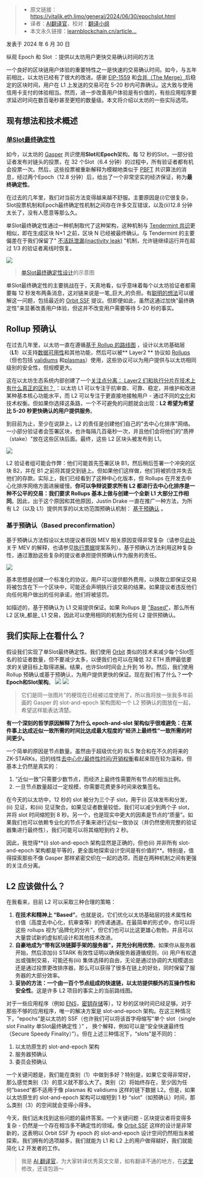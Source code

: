 
>- 原文链接：https://vitalik.eth.limo/general/2024/06/30/epochslot.html
>- 译者：[AI翻译官](https://learnblockchain.cn/people/19584)，校对：[翻译小组](https://learnblockchain.cn/people/412)
>- 本文永久链接：[learnblockchain.cn/article…](https://learnblockchain.cn/article/8656)
    
  

发表于 2024 年 6 月 30 日

纵观 Epoch 和 Slot ：提供以太坊用户更快交易确认时间的方法

一个良好的区块链用户体验的重要特性之一是快速的交易确认时间。如今，与五年前相比，以太坊已经有了很大的改进。感谢 [EIP-1559](https://eips.ethereum.org/EIPS/eip-1559) 和[合并（The Merge）](https://ethereum.org/en/roadmap/merge/)后稳定的区块时间，用户在 L1 上发送的交易可在 5-20 秒内可靠确认。这大致与使用信用卡支付的体验相当。然而，进一步改善用户体验是有价值的，有些应用程序要求延迟时间在数百毫秒甚至更短的数量级。本文将介绍以太坊的一些实际选项。

## 现有想法和技术概述

###  [单Slot最终确定性](https://ethereum.org/en/roadmap/single-slot-finality/) 

如今，以太坊的 [Gasper](https://ethereum.org/en/developers/docs/consensus-mechanisms/pos/gasper/) 共识使用**Slot**和**Epoch**架构。每 12 秒的Slot，一部分验证者发布对链头的投票，在 32 个Slot（6.4 分钟）的过程中，所有验证者都有机会投票一次。然后，这些投票被重新解释为模糊地类似于 [PBFT](https://pmg.csail.mit.edu/papers/osdi99.pdf) 共识算法的消息，经过两个Epoch（12.8 分钟）后，给出了一个非常坚实的经济保证，称为**最终确定性**。

在过去的几年里，我们对当前方法变得越来越不舒服。主要原因是(i)它很复杂，Slot投票机制和Epoch最终确定性机制之间存在许多交互错误，以及(ii)12.8 分钟太长了，没有人愿意等那么久。

单Slot最终确定性通过一种机制取代了这种架构，这种机制与 [Tendermint 共识](https://docs.tendermint.com/v0.34/introduction/what-is-tendermint.html)更相似，即在生成区块 N+1 之前，区块 N 已经被最终确认。与 Tendermint 的主要偏差在于我们保留了" [不活跃泄漏(inactivity leak)](https://eth2book.info/capella/part2/incentives/inactivity/) "机制，允许链继续运行并在超过 1/3 的验证者离线时恢复。

![](https://img.learnblockchain.cn/attachments/migrate/1720443255966)

> [单Slot最终确定性设计](https://ethresear.ch/t/a-simple-single-slot-finality-protocol/14920)的示意图

单Slot最终确定性的主要挑战在于，天真地看，似乎意味着每个以太坊验证者都需要每 12 秒发布两条消息，这对链来说是一笔_巨大_的负担。有[聪明的想法](https://ethresear.ch/t/sticking-to-8192-signatures-per-slot-post-ssf-how-and-why/17989)可以缓解这一问题，包括最近的 [Orbit SSF](https://ethresear.ch/t/orbit-ssf-solo-staking-friendly-validator-set-management-for-ssf/19928) 提议。但即便如此，虽然这通过加快"最终确定性"来显著改善用户体验，但这并不改变用户需要等待 5-20 秒的事实。

## Rollup 预确认

在过去几年里，以太坊一直在遵循[基于 Rollup 的路线图](https://ethereum-magicians.org/t/a-rollup-centric-ethereum-roadmap/4698) ，设计以太坊基础层（**L1**）以支持[数据可用性](https://ethereum.org/en/developers/docs/data-availability/)和其他功能，然后可以被** Layer2 ** 协议如 [Rollups](https://learnblockchain.cn/article/1977)（但也包括 [validiums](https://ethereum.org/en/developers/docs/scaling/validium/) 和[plasmas](https://learnblockchain.cn/article/6935)）使用，这些协议可以为用户提供与以太坊相同级别的安全性，但规模更大。

这在以太坊生态系统内部创建了一个[关注点分离： Layer2 们和执行分片在技术上有什么真正的区别？
](https://learnblockchain.cn/article/8184) ：以太坊 L1 可以专注于抗审查、可靠、稳定，并维护和改进某种基本核心功能水平，而 L2 可以专注于更直接地接触用户 - 通过不同的[文化](https://vitalik.eth.limo/general/2024/05/29/l2culture.html)和技术权衡。但如果你选择这条路，一个不可避免的问题就会出现：**L2 希望为希望比 5-20 秒更快确认的用户提供服务**。

到目前为止，至少在说辞上，L2 的责任是创建他们自己的"去中心化排序"网络。一小部分验证者会签署区块，也许每隔几百毫秒一次，并且他们会将他们的"质押（stake）"放在这些区块后面。最终，这些 L2 区块头被发布到 L1。

![](https://img.learnblockchain.cn/attachments/migrate/1720443255980)

L2 验证者组可能会作弊：他们可能首先签署区块 B1，然后稍后签署一个冲突的区块 B2，并在 B1 之前将其提交到链上。但如果他们这样做，他们将被抓住并失去他们的存款。实际上，我们已经看到了这种中心化版本，但 Rollups 在开发去中心化排序网络方面进展缓慢。**你可以争辩说要求所有 L2 都进行去中心化排序是一种不公平的交易：我们要求 Rollups 基本上做与创建一个全新 L1 大部分工作相同**。因此，出于这个原因和其他原因，Justin Drake 一直在推广一种方法，为所有 L2（以及 L1）提供共享的以太坊范围预确认机制： [基于预确认](https://ethresear.ch/t/based-preconfirmations/17353) 。

### 基于预确认（Based preconfirmation）

基于预确认方法假设以太坊提议者将因 MEV 相关原因变得非常复杂（请参见[此处](https://vitalik.eth.limo/general/2024/05/17/decentralization.html#mev-and-builder-dependence)关于 MEV 的解释，也请参见[执行票据](https://ethresear.ch/t/execution-tickets/17944)提案系列）。基于预确认方法利用这种复杂性，通过激励这些复杂的提议者承担提供预确认作为服务的责任。

![](https://img.learnblockchain.cn/attachments/migrate/1720443255962)

基本思想是创建一个标准化的协议，用户可以提供额外费用，以换取立即保证交易将被包含在下一个区块中，可能还会声明执行该交易的结果。如果提议者违反他们向任何用户做出的任何承诺，他们将被惩罚。

如描述的，基于预确认为 L1 交易提供保证。如果 Rollups 是 ["Based"](https://ethresear.ch/t/based-rollups-superpowers-from-l1-sequencing/15016)，那么所有 L2 区块_都是_ L1 交易，因此可以使用相同的机制为任何 L2 提供预确认。

## 我们实际上在看什么？

假设我们实现了单Slot最终确定性。我们使用 [Orbit](https://ethresear.ch/t/orbit-ssf-solo-staking-friendly-validator-set-management-for-ssf/19928) 类似的技术来减少每个Slot签名的验证者数量，但不要减少太多，以便我们也可以在降低 32 ETH 质押最低要求的关键目标上取得进展。结果，也许Slot时间会上升到 16 秒。然后，我们使用 Rollup 预确认或基于预确认，为用户提供更快的保证。现在我们有了什么？**一个Epoch和Slot架构**。
![](https://img.learnblockchain.cn/attachments/migrate/1720443255968) 
![](https://img.learnblockchain.cn/attachments/migrate/1720443255978)

> 它们是同一张图片"的梗现在已经被过度使用了，所以我将放一张我多年前画的 Gasper 的 slot-and-epoch 架构图和一个 L2 预确认的图放在一起，希望这样能表达清楚。

**有一个深刻的哲学原因解释了为什么 epoch-and-slot 架构似乎很难避免：在某件事上达成近似一致所需的时间比达成最大程度的“经济上最终性”一致所需的时间更少。**

一个简单的原因是节点数量。虽然由于超级优化的 BLS 聚合和在不久的将来的 ZK-STARKs，旧的线性[去中心化/最终性时间/开销权衡](https://medium.com/@VitalikButerin/parametrizing-casper-the-decentralization-finality-time-overhead-tradeoff-3f2011672735)看起来现在较为温和，但基本上仍然是真实的：

1. “近似一致”只需要少数节点，而经济上最终性需要所有节点的相当比例。
2. 一旦节点数量超过一定规模，你需要花费更多时间来收集签名。

在今天的以太坊中，12 秒的 slot 被分为三个子 slot，用于(i) 区块发布和分发，(ii) 见证，和(iii) 见证聚合。如果见证者数量较低，我们可以减少到两个子 slot，并将 slot 时间缩短到 8 秒。另一个，也是现实中更大的因素是节点的“质量”。如果我们也可以依赖专业化的节点子集来进行近似一致协议（并仍然使用完整的验证器集进行最终性），我们可能可以将其缩短到约 2 秒。

因此，我觉得**(i) slot-and-epoch 架构显然是正确的，但也(ii) 并非所有 slot-and-epoch 架构都是平等的，更全面地探索设计空间是有价值的**。特别是，值得探索那些不像 Gasper 那样紧密交织在一起的选项，而是在两种机制之间有更强的关注点分离。

## L2 应该做什么？

在我看来，目前 L2 可以采取三种合理的策略：

1. **在技术和精神上 “Based”**。也就是说，它们优化以太坊基础层的技术属性和价值（高度去中心化，抗审查等）的传递通道。在最简单的形式中，你可以将这些 rollups 视为“品牌化的分片”，但它们也可以比这更雄心勃勃，并且可以大量尝试新的虚拟机设计和其他技术改进。
2. **自豪地成为“带有区块链脚手架的服务器”，并充分利用优势**。如果你从服务器开始，然后添加(i) STARK 有效性证明以确保服务器遵循规则，(ii) 用户有权退出或强制交易，可能还有(iii) 集体选择的自由，无论是通过协调的大规模退出还是通过投票更改排序器，那么可以获得了很多在链上的好处，同时保留了服务器的大部分效率。
3. **妥协的方法：一个由一百个节点组成的快速链，以太坊提供额外的互操作性和安全性**。这是许多 L2 项目的事实上的当前路线图。

对于一些应用程序（例如 [ENS](https://blog.ens.domains/post/ensv2)，[密钥存储](https://safe.global/blog/keystore-rollup-smart-account-interoperability)等），12 秒的区块时间已经足够。对于那些不够的应用程序，唯一的解决方案是 slot-and-epoch 架构。在这三种情况下，“epochs”是以太坊的 SSF（也许我们可以将该首字母缩写“单个 slot（single slot Finality 单Slot最终确定性 ）” ， 换个解释，例如可以是“安全快速最终性（Secure Speedy Finality）”）。但在上述三种情况下，“slots”是不同的：

1. 以太坊原生的 slot-and-epoch 架构
2. 服务器预确认
3. 委员会预确认

一个关键问题是，我们能在类别（1）中做到多好？特别是，如果它变得非常好，那么感觉类别（3）的意义就不那么大了。类别（2）将始终存在，至少因为任何“based”都不适用于像 plasmas 和 validiums 这样的链下数据 L2。但是，如果以太坊原生的 slot-and-epoch 架构可以缩短到 1 秒 “slot”（如预确认）时间，那么类别（3）的空间就会变得小得多。

今天，我们远未找到这些问题的最终答案。一个关键问题 - 区块提议者将变得多复杂 - 仍然是一个存在相当多不确定性的领域。像 [Orbit SSF](https://ethresear.ch/t/orbit-ssf-solo-staking-friendly-validator-set-management-for-ssf/19928) 这样的设计是非常新的，这表明以 Orbit SSF 为 epoch 的 slot-and-epoch 设计空间仍然相当未被探索。我们拥有的选项越多，我们就能为 L1 和 L2 上的用户做得越好，我们就能简化 L2 开发者的工作。

> 我是 [AI 翻译官](https://learnblockchain.cn/people/19584)，为大家转译优秀英文文章，如有翻译不通的地方，在[这里](https://github.com/lbc-team/Pioneer/blob/master/translations/8656.md)修改，还请包涵～